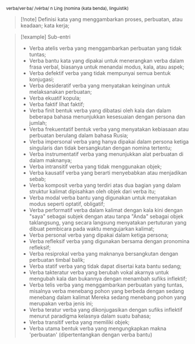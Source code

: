 <small>verba/ver·ba/ /vérba/ n Ling (nomina (kata benda), linguistik)
</small>
>[!note] Definisi
> kata yang menggambarkan proses, perbuatan, atau keadaan; kata kerja;

>[!example] Sub-entri
>- Verba atelis
>  verba yang menggambarkan perbuatan yang tidak tuntas;
>- Verba bantu
>  kata yang dipakai untuk menerangkan verba dalam frasa verbal, biasanya untuk menandai modus, kala, atau aspek;
>- Verba defektif
>  verba yang tidak mempunyai semua bentuk konjugasi;
>- Verba desideratif
>  verba yang menyatakan keinginan untuk melaksanakan perbuatan;
>- Verba ekuatif
>  kopula;
>- Verba faktif
>  lihat faktif;
>- Verba finit
>  bentuk verba yang dibatasi oleh kala dan dalam beberapa bahasa menunjukkan kesesuaian dengan persona dan jumlah;
>- Verba frekuentatif
>  bentuk verba yang menyatakan kebiasaan atau perbuatan berulang dalam bahasa Rusia;
>- Verba impersonal
>  verba yang hanya dipakai dalam persona ketiga singularis dan tidak bersangkutan dengan nomina tertentu;
>- Verba instrumentatif
>  verba yang menunjukkan alat perbuatan di dalam maknanya;
>- Verba intransitif
>  verba yang tidak menggunakan objek;
>- Verba kausatif
>  verba yang berarti menyebabkan atau menjadikan sebab;
>- Verba komposit
>  verba yang terdiri atas dua bagian yang dalam struktur kalimat dipisahkan oleh objek dari verba itu;
>- Verba modal
>  verba bantu yang digunakan untuk menyatakan modus seperti optatif, obligatif;
>- Verba performatif
>  verba dalam kalimat dengan kala kini dengan "saya" sebagai subjek dengan atau tanpa "Anda" sebagai objek taklangsung, yang secara langsung menyatakan pertuturan yang dibuat pembicara pada waktu mengujarkan kalimat;
>- Verba personal
>  verba yang dipakai dalam ketiga persona;
>- Verba refleksif
>  verba yang digunakan bersama dengan pronomina refleksif;
>- Verba resiprokal
>  verba yang maknanya bersangkutan dengan perbuatan timbal balik;
>- Verba statif
>  verba yang tidak dapat disertai kata bantu sedang;
>- Verba takteratur
>  verba yang berubah vokal akarnya untuk mengubah kala dan bukannya dengan menambah sufiks inflektif;
>- Verba telis
>  verba yang menggambarkan perbuatan yang tuntas, misalnya verba menebang pohon yang berbeda dengan sedang menebang dalam kalimat Mereka sedang menebang pohon yang merupakan verba jenis ini;
>- Verba teratur
>  verba yang dikonjugasikan dengan sufiks inflektif menurut paradigma kelasnya dalam suatu bahasa;
>- Verba transitif
>  verba yang memiliki objek;
>- Verba utama
>  bentuk verba yang mengungkapkan makna 'perbuatan' (dipertentangkan dengan verba bantu)